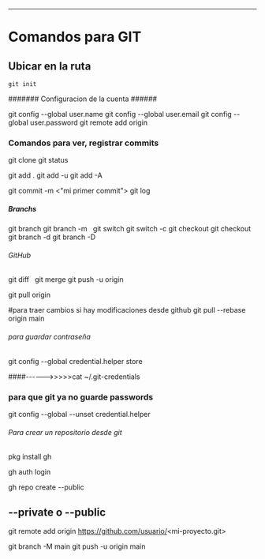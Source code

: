 ---
# Comandos para GIT
## Ubicar en la ruta
`git init`

####### Configuracion de la cuenta ######

git config --global user.name <name>
git config --global user.email <email>
git config --global user.password <key>
git remote add origin <https>

### Comandos para ver, registrar commits ###

git clone <http>
git status

git add .
git add -u
git add -A

git commit -m <"mi primer commit">
git log

##### Branchs #####

git branch <rama>
git branch -m <name>  <newName>
git switch <rama>
git switch -c <rama>
git checkout <branch>
git checkout <hashCommit>
git branch -d <branch>
git branch -D <branch>

###### GitHub ######

git diff <branch1>  <branch2>
git merge <branchOrigen> <branchDestino>
git push -u origin <main>
git pull origin <branch>

#para traer cambios si hay modificaciones desde github
git pull --rebase origin main

###### para guardar contraseña ######
git config --global credential.helper store

####------>>>>>cat ~/.git-credentials
### para que git ya no guarde passwords ###
git config --global --unset credential.helper



###### Para crear un repositorio desde git ######



pkg install gh

gh auth login

gh repo create <mi-proyecto> --public

## --private o --public ##



git remote add origin https://github.com/usuario/<mi-proyecto.git>

git branch -M main
git push -u origin main